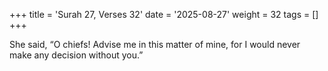 +++
title = 'Surah 27, Verses 32'
date = '2025-08-27'
weight = 32
tags = []
+++

She said, “O chiefs! Advise me in this matter of mine, for I would never make any decision without you.”